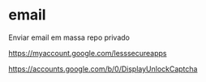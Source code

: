 # email
Enviar email em massa repo privado

https://myaccount.google.com/lesssecureapps


https://accounts.google.com/b/0/DisplayUnlockCaptcha
